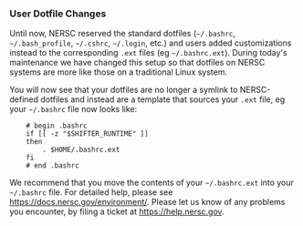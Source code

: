 ### User Dotfile Changes

Until now, NERSC reserved the standard dotfiles (`~/.bashrc`, `~/.bash_profile`,
`~/.cshrc`, `~/.login`, etc.) and users added customizations instead to the
corresponding `.ext` files (eg `~/.bashrc.ext`). During today's maintenance we 
have changed this setup so that dotfiles on NERSC systems are more like those 
on a traditional Linux system. 

You will now see that your dotfiles are no longer a symlink to NERSC-defined 
dotfiles and instead are a template that sources your `.ext` file, eg your
`~/.bashrc` file now looks like:

```
    # begin .bashrc
    if [[ -z "$SHIFTER_RUNTIME" ]]
    then
        . $HOME/.bashrc.ext
    fi
    # end .bashrc
```

We recommend that you move the contents of your `~/.bashrc.ext` into your
`~/.bashrc` file. For detailed help, please see <https://docs.nersc.gov/environment/>.
Please let us know of any problems you encounter, by filing a ticket at 
<https://help.nersc.gov>.

